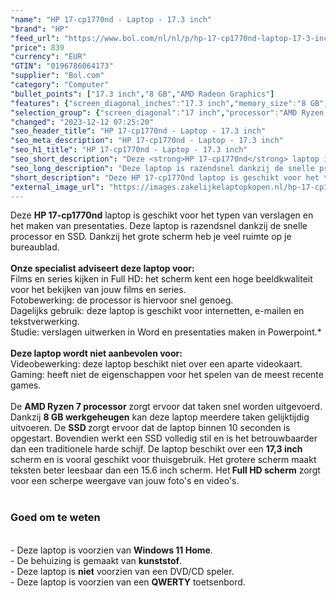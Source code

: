 ```yaml
---
"name": "HP 17-cp1770nd - Laptop - 17.3 inch"
"brand": "HP"
"feed_url": "https://www.bol.com/nl/nl/p/hp-17-cp1770nd-laptop-17-3-inch/9300000109296888"
"price": 839
"currency": "EUR"
"GTIN": "0196786064173"
"supplier": "Bol.com"
"category": "Computer"
"bullet_points": ["17.3 inch","8 GB","AMD Radeon Graphics"]
"features": {"screen_diagonal_inches":"17.3 inch","memory_size":"8 GB","graphics_card":"AMD Radeon Graphics"}
"selection_group": {"screen_diagonal":"17 inch","processor":"AMD Ryzen 7","changed_price_past_3_days":false,"product_family":"HP 17"}
"changed": "2023-12-12 07:25:20"
"seo_header_title": "HP 17-cp1770nd - Laptop - 17.3 inch"
"seo_meta_description": "HP 17-cp1770nd - Laptop - 17.3 inch"
"seo_h1_title": "HP 17-cp1770nd - Laptop - 17.3 inch"
"seo_short_description": "Deze <strong>HP 17-cp1770nd</strong> laptop is geschikt voor het typen van verslagen en het maken van presentaties."
"seo_long_description": "Deze laptop is razendsnel dankzij de snelle processor en SSD.  Dankzij het grote scherm heb je veel ruimte op je bureaublad. <br /><br /><strong>Onze specialist adviseert deze laptop voor:</strong><br /> Films en series kijken in Full HD: het scherm kent een hoge beeldkwaliteit voor het bekijken van jouw films en series. <br /> Fotobewerking: de processor is hiervoor snel genoeg. <br /> Dagelijks gebruik: deze laptop is geschikt voor internetten, e-mailen en tekstverwerking. <br /> Studie: verslagen uitwerken in Word en presentaties maken in Powerpoint. *<br /><br /><strong>Deze laptop wordt niet aanbevolen voor:</strong><br /> Videobewerking: deze laptop beschikt niet over een aparte videokaart. <br /> Gaming: heeft niet de eigenschappen voor het spelen van de meest recente games. <br /><br />De <strong>AMD Ryzen 7 processor</strong> zorgt ervoor dat taken snel worden uitgevoerd. Dankzij <strong>8 GB werkgeheugen</strong> kan deze laptop meerdere taken gelijktijdig uitvoeren. De <strong>SSD </strong>zorgt ervoor dat de laptop binnen 10 seconden is opgestart. Bovendien werkt een SSD volledig stil en is het betrouwbaarder dan een traditionele harde schijf. De laptop beschikt over een <strong>17,3 inch</strong> scherm en is vooral geschikt voor thuisgebruik. Het grotere scherm maakt teksten beter leesbaar dan een 15. 6 inch scherm. Het<strong> Full HD scherm</strong> zorgt voor een scherpe weergave van jouw foto's en video's. <br /><br /><h3> Goed om te weten</h3><br />- Deze laptop is voorzien van <strong>Windows 11 Home</strong>. <br />- De behuizing is gemaakt van <strong>kunststof</strong>. <br />- Deze laptop is <strong>niet</strong> voorzien van een DVD/CD speler. <br />- Deze laptop is voorzien van een <strong>QWERTY</strong> toetsenbord."
"short_description": "Deze HP 17-cp1770nd laptop is geschikt voor het typen van verslagen en het maken van presentaties. Deze laptop is razendsnel dankzij de snelle processor en SSD. Dankzij het grote scherm heb je veel ruimte op je bureaublad. Onze specialist adviseert deze laptop voor: Films en series kijken in Full HD: het scherm kent een hoge beeldkwaliteit voor het bekijken van jouw films en series. Fotobewerking: de processor is hiervoor snel genoeg. Dagelijks gebruik: deze laptop is geschikt voor internetten, e-mailen en tekstverwerking. Studie: verslagen uitwerken in Word en presentaties maken in Powerpoint.* Deze laptop wordt niet aanbevolen voor: Videobewerking: deze laptop beschikt niet over een aparte videokaart. Gaming: heeft niet de eigenschappen voor het spelen van de meest recente games. De AMD Ryzen 7 processor zorgt ervoor dat taken snel worden uitgevoerd. Dankzij 8 GB werkgeheugen kan deze laptop meerdere taken gelijktijdig uitvoeren. De SSD zorgt ervoor dat de laptop binnen 10 seconden is opgestart. Bovendien werkt een SSD volledig stil en is het betrouwbaarder dan een traditionele harde schijf. De laptop beschikt over een 17,3 inch scherm en is vooral geschikt voor thuisgebruik. Het grotere scherm maakt teksten beter leesbaar dan een 15.6 inch scherm. Het Full HD scherm zorgt voor een scherpe weergave van jouw foto's en video's. Goed om te weten - Deze laptop is voorzien van Windows 11 Home. - De behuizing is gemaakt van kunststof. - Deze laptop is niet voorzien van een DVD/CD speler. - Deze laptop is voorzien van een QWERTY toetsenbord."
"external_image_url": "https://images.zakelijkelaptopkopen.nl/hp-17-cp1770nd-laptop-17-3-inch.webp"
---
```


Deze <strong>HP 17-cp1770nd</strong> laptop is geschikt voor het typen van verslagen en het maken van presentaties. Deze laptop is razendsnel dankzij de snelle processor en SSD.  Dankzij het grote scherm heb je veel ruimte op je bureaublad. <br /><br /><strong>Onze specialist adviseert deze laptop voor:</strong><br /> Films en series kijken in Full HD: het scherm kent een hoge beeldkwaliteit voor het bekijken van jouw films en series.<br /> Fotobewerking: de processor is hiervoor  snel genoeg. <br /> Dagelijks gebruik: deze laptop is geschikt voor internetten, e-mailen en tekstverwerking. <br /> Studie: verslagen uitwerken in Word en presentaties maken in Powerpoint.*<br /><br /><strong>Deze laptop wordt niet aanbevolen voor:</strong><br /> Videobewerking: deze laptop beschikt niet over een aparte videokaart. <br /> Gaming: heeft niet de eigenschappen voor het spelen van de meest recente games. <br /><br />De <strong>AMD Ryzen 7 processor</strong> zorgt ervoor dat taken snel worden uitgevoerd. Dankzij <strong>8 GB werkgeheugen</strong> kan deze laptop meerdere taken gelijktijdig uitvoeren. De <strong>SSD </strong>zorgt ervoor dat de laptop binnen 10 seconden is opgestart. Bovendien werkt een SSD volledig stil en is het betrouwbaarder dan een traditionele harde schijf. De laptop beschikt over een <strong>17,3 inch</strong> scherm en is vooral geschikt voor thuisgebruik. Het grotere scherm maakt teksten beter leesbaar dan een 15.6 inch scherm. Het<strong> Full HD scherm</strong> zorgt voor een scherpe weergave van jouw foto's en video's. <br /><br /><h3> Goed om te weten</h3><br />- Deze laptop is voorzien van <strong>Windows 11 Home</strong>. <br />- De behuizing is gemaakt van <strong>kunststof</strong>.<br />- Deze laptop is <strong>niet</strong> voorzien van een DVD/CD speler.<br />- Deze laptop is voorzien van een <strong>QWERTY</strong> toetsenbord.